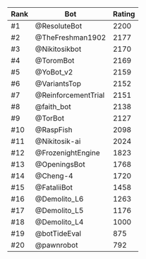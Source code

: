 Rank|Bot|Rating
---|---|---
#1|@ResoluteBot|2200
#2|@TheFreshman1902|2177
#3|@Nikitosikbot|2170
#4|@ToromBot|2169
#5|@YoBot_v2|2159
#6|@VariantsTop|2152
#7|@ReinforcementTrial|2151
#8|@faith_bot|2138
#9|@TorBot|2127
#10|@RaspFish|2098
#11|@Nikitosik-ai|2024
#12|@FrozenightEngine|1823
#13|@OpeningsBot|1768
#14|@Cheng-4|1720
#15|@FataliiBot|1458
#16|@Demolito_L6|1263
#17|@Demolito_L5|1176
#18|@Demolito_L4|1000
#19|@botTideEval|875
#20|@pawnrobot|792
